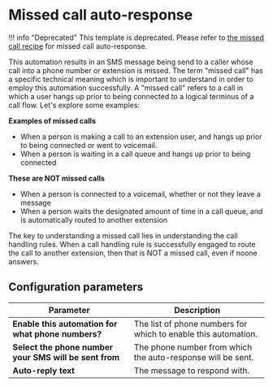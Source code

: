 # Missed call auto-response

!!! info "Deprecated"
    This template is deprecated. Please refer to [the missed call recipe](../recipes/missed-call.md) for missed call auto-response.

This automation results in an SMS message being send to a caller whose call into a phone number or extension is missed. The term "missed call" has a specific technical meaning which is important to understand in order to employ this automation successfully. A "missed call" refers to a call in which a user hangs up prior to being connected to a logical terminus of a call flow. Let's explore some examples:

**Examples of missed calls**

* When a person is making a call to an extension user, and hangs up prior to being connected or went to voicemail.
* When a person is waiting in a call queue and hangs up prior to being connected

**These are NOT missed calls**

* When a person is connected to a voicemail, whether or not they leave a message
* When a person waits the designated amount of time in a call queue, and is automatically routed to another extension

The key to understanding a missed call lies in understanding the call handling rules. When a call handling rule is successfully engaged to route the call to another extension, then that is NOT a missed call, even if noone answers. 

## Configuration parameters

| Parameter | Description |
|-|-|
| **Enable this automation for what phone numbers?** | The list of phone numbers for which to enable this automation. |
| **Select the phone number your SMS will be sent from** | The phone number from which the auto-response will be sent. |
| **Auto-reply text** | The message to respond with. |
